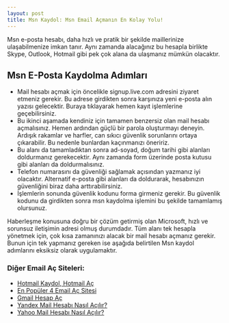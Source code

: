 ```yaml
---
layout: post
title: Msn Kaydol: Msn Email Açmanın En Kolay Yolu!
---
```


Msn e-posta hesabı, daha hızlı ve pratik bir şekilde maillerinize ulaşabilmenize imkan tanır. Aynı zamanda alacağınız bu hesapla birlikte Skype, Outlook, Hotmail gibi pek çok alana da ulaşmanız mümkün olacaktır. 

<h2>Msn E-Posta Kaydolma Adımları</h2>
<ul>
<li>Mail hesabı açmak için öncelikle signup.live.com adresini ziyaret etmeniz gerekir. Bu adrese girdikten sonra karşınıza yeni e-posta alın yazısı gelecektir. Buraya tıklayarak hemen kayıt işlemlerine geçebilirsiniz. </li>
<li>Bu ikinci aşamada kendiniz için tamamen benzersiz olan mail hesabı açmalısınız. Hemen ardından güçlü bir parola oluşturmayı deneyin. Ardışık rakamlar ve harfler, can sıkıcı güvenlik sorunlarını ortaya çıkarabilir. Bu nedenle bunlardan kaçınmanızı öneririz.</li> 
<li>Bu alanı da tamamladıktan sonra ad-soyad, doğum tarihi gibi alanları doldurmanız gerekecektir. Aynı zamanda form üzerinde posta kutusu gibi alanları da doldurmalısınız. </li>
<li>Telefon numarasını da güvenliği sağlamak açısından yazmanız iyi olacaktır. Alternatif e-posta gibi alanları da doldurarak, hesabınızın güvenliğini biraz daha arttırabilirsiniz. </li>
<li>İşlemlerin sonunda güvenlik kodunu forma girmeniz gerekir. Bu güvenlik kodunu da girdikten sonra msn kaydolma işlemini bu şekilde tamamlamış olursunuz. </li>
</ul>

Haberleşme konusuna doğru bir çözüm getirmiş olan Microsoft, hızlı ve sorunsuz iletişimin adresi olmuş durumdadır. Tüm alanı tek hesapla yönetmek için, çok kısa zamanınızı alacak bir mail hesabı açmanız gerekir. Bunun için tek yapmanız gereken ise aşağıda belirtilen Msn kaydol adımlarını eksiksiz olarak uygulamaktır.

<h3>Diğer Email Aç Siteleri:</h3>
<ul>
<li><a href="http://mailhesabiac.xyz/hotmail-kaydol-hotmail-ac/">Hotmail Kaydol, Hotmail Aç</a></li>
<li><a href="http://mailhesabiac.xyz/email-ac/">En Popüler 4 Email Aç Sitesi</a></li>
<li><a href="http://mailhesabiac.xyz/gmail-hesap-ac/">Gmail Hesap Aç</a></li>
<li><a href="http://mailhesabiac.xyz/yandex-mail-hesabi-nasil-acilir/">Yandex Mail Hesabı Nasıl Açılır?</a></li>
<li><a href="http://mailhesabiac.xyz/yahoo-mail-hesabi-nasil-acilir/">Yahoo Mail Hesabı Nasıl Açılır?</a></li>
</ul>
